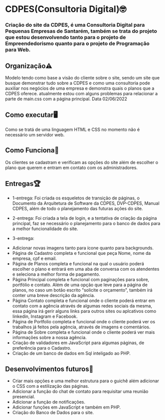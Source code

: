 # CDPES(Consultoria Digital)🤓
### Criação do site da CDPES, é uma Consultoria Digital para Pequenas Empresas de Santarém, também se trata do projeto que estou desenvolvendo tanto para o projeto de Empreendedorismo quanto para o projeto de Programação para Web.

## Organização⚠️
Modelo tendo como base a visão do cliente sobre o site, sendo um site que busque demonstrar tudo sobre a CDPES e como uma consultoria pode auxiliar nos negócios de uma empresa e demonstra quais o planos que a CDPES oferece.
atualmente estou com alguns problemas para relacionar a parte de main.css com a página principal. Data 02/06/2022

## Como executar🖥️
Como se tratá de uma linguagem HTML e CSS no momento não é necessário um servidor web.

## Como Funciona🤝
Os clientes se cadastram e verificam as opções do site além de escolher o plano que querem e entram em contato com os administradores.

## Entregas🏆
+ 1-entrega: Foi criada os esqueletos de transição de páginas, o Documento da Arquitetura de Software da CDPES, DVP-CDPES, Manual CDPES, além de todo o planejamento das futuras ações do site.

+ 2-entrega: Foi criada a tela de login, e a tentativa de criação da página principal, faz se necessário o planejamento para o banco de dados para a melhor funcionalidade do site.

+ 3-entrega: 
- Adicionar novas imagens tanto para ícone quanto para backgrounds.
- Página de Cadastro completa e funcional que peça Nome, nome da empresa, cpf e email.
- Página de Planos completa e funcional na qual o usuário poderá escolher o plano e entrará em uma aba de conversa com os atendentes e seleciona a melhor forma de pagamento.
- Página Principal completa e funcional com paginações para sobre, portfólio e contato. Além de uma opção que leve para a página de planos, no caso um botão escrito "solicite o orçamento", também irá conter uma breve descrição da agência.
- Página Contato completa e funcional onde o cliente poderá entrar em contato com a agência através de algumas redes sociais da mesma, essa página irá gerir alguns links para outros sites ou aplcativos como linkedin, Instagram e Facebook.
- Página de Portfolio completa e funcional onde o cliente poderá ver os trabalhos já feitos pela agência, através de imagens e comentários.
- Página de Sobre completa e funcional onde o cliente poderá ver mais informações sobre a nossa agência.
- Criação de validadores em JavaScript para algumas páginas, de preferência para o Cadastro.
- Criação de um banco de dados em Sql inteligado ao PHP.

## Desenvolvimentos futuros📜
+ Criar mais opções e uma melhor estrutura para o guichê além adicionar o CSS com a estilização das páginas.
+ Adicionar a função do chat de contato para requisitar uma reunião presencial.
+ Adicionar a função de notificações.
+ Adicionar funções em JavaScript e também em PHP.
+ Criação do Banco de Dados para o site.